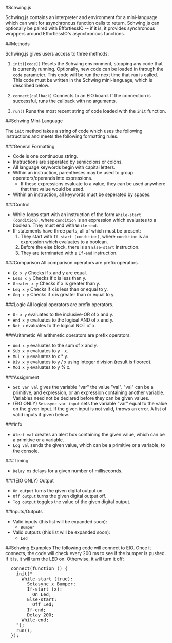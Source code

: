 #Schwing.js

Schwing.js contains an interpreter and environment for a mini-language which can wait for asynchronous function calls to return. Schwing.js can optionally be paired with EffortlessIO -- if it is, it provides synchronous wrappers around EffortlessIO's asynchronous functions.


##Methods

Schwing.js gives users access to three methods:

1. <code>init([code])</code> Resets the Schwing environment, stopping any code that is currently running. Optionally, new code can be loaded in through the <code>code</code> parameter. This code will be run the next time that <code>run</code> is called. This code must be written in the Schwing mini-language, which is described below.

2. <code>connect(callback)</code> Connects to an EIO board. If the connection is successful, runs the callback with no arguments.

3. <code>run()</code> Runs the most recent string of code loaded with the <code>init</code> function.


##Schwing Mini-Language

The <code>init</code> method takes a string of code which uses the following instructions and meets the following formatting rules.

###General Formatting
* Code is one continuous string.
* Instructions are seperated by semicolons or colons.
* All language keywords begin with capital letters.
* Within an instruction, parentheses may be used to group operators/operands into expressions.
  - If these expressions evaluate to a value, they can be used anywhere that that value would be used.
* Within an instruction, all keywords must be seperated by spaces.

###Control
* While-loops start with an instruction of the form <code>While-start (condition)</code>, where <code>condition</code> is an expression which evaluates to a boolean. They must end with <code>While-end</code>.
* If-statements have three parts, all of which must be present:
  1. They start with <code>If-start (condition)</code>, where <code>condition</code> is an expression which evaluates to a boolean.
  2. Before the else block, there is an <code>Else-start</code> instruction.
  3. They are terminated with a <code>If-end</code> instruction.

###Comparison
All comparison operators are prefix operators.
* <code>Eq x y</code> Checks if x and y are equal.
* <code>Less x y</code> Checks if x is less than y.
* <code>Greater x y</code> Checks if x is greater than y.
* <code>Leq x y</code> Checks if x is less than or equal to y.
* <code>Geq x y</code> Checks if x is greater than or equal to y.

###Logic
All logical operators are prefix operators.
* <code>Or x y</code> evaluates to the inclusive-OR of x and y.
* <code>And x y</code> evaluates to the logical AND of x and y.
* <code>Not x</code> evaluates to the logical NOT of x.

###Arithmetic
All arithmetic operators are prefix operators.
* <code>Add x y</code> evaluates to the sum of x and y.
* <code>Sub x y</code> evaluates to y - x.
* <code>Mul x y</code> evaluates to x * y.
* <code>Div x y</code> evaluates to y / x using integer division (result is floored).
* <code>Mod x y</code> evaluates to y % x.

###Assignment
* <code>Set var val</code> gives the variable "var" the value "val". "val" can be a primitive, and expression, or an expression containing another variable. Variables need not be declared before they can be given values.
* (EIO ONLY) <code>Setasync var input</code> sets the variable "var" equal to the value on the given input. If the given input is not valid, throws an error. A list of valid inputs if given below.

###Info
* <code>Alert val</code> creates an alert box containing the given value, which can be a primitive or a variable.
* <code>Log val</code> sends the given value, which can be a primitive or a variable, to the console.

###Timing
* <code>Delay ms</code> delays for a given number of milliseconds.

###(EIO ONLY) Output
* <code>On output</code> turns the given digital output on.
* <code>Off output</code> turns the given digital output off.
* <code>Tog output</code> toggles the value of the given digital output.

##Inputs/Outputs
* Valid inputs (this list will be expanded soon):
  - <code>Bumper</code>
* Valid outputs (this list will be expanded soon):
  - <code>Led</code>

##Schwing Examples
The following code will connect to EIO. Once it connects, the code will check every 200 ms to see if the bumper is pushed. If it is, it will turn the LED on. Otherwise, it will turn it off:
<pre>
  connect(function () {
    init("
      While-start (true): 
        Setasync x Bumper;
        If-start (x): 
          On Led; 
        Else-start:
          Off Led; 
        If-end; 
        Delay 200; 
      While-end;
    ");
    run();
  });
</pre>
